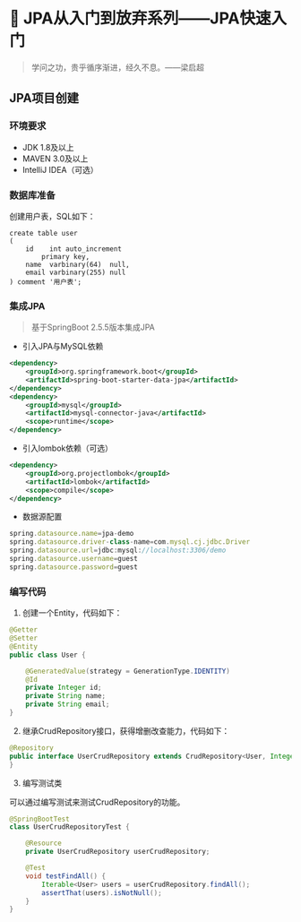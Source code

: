 # :sunrise: JPA从入门到放弃系列——JPA快速入门

> 学问之功，贵乎循序渐进，经久不息。——梁启超

## JPA项目创建

### 环境要求

- JDK 1.8及以上
- MAVEN 3.0及以上
- IntelliJ IDEA（可选）

### 数据库准备

创建用户表，SQL如下：

```mysql
create table user
(
    id    int auto_increment
        primary key,
    name  varbinary(64)  null,
    email varbinary(255) null
) comment '用户表';
```

### 集成JPA

> 基于SpringBoot 2.5.5版本集成JPA

- 引入JPA与MySQL依赖

```xml
<dependency>
    <groupId>org.springframework.boot</groupId>
    <artifactId>spring-boot-starter-data-jpa</artifactId>
</dependency>
<dependency>
    <groupId>mysql</groupId>
    <artifactId>mysql-connector-java</artifactId>
    <scope>runtime</scope>
</dependency>
```

- 引入lombok依赖（可选）

```xml
<dependency>
    <groupId>org.projectlombok</groupId>
    <artifactId>lombok</artifactId>
    <scope>compile</scope>
</dependency>
```

- 数据源配置

```javascript
spring.datasource.name=jpa-demo
spring.datasource.driver-class-name=com.mysql.cj.jdbc.Driver
spring.datasource.url=jdbc:mysql://localhost:3306/demo
spring.datasource.username=guest
spring.datasource.password=guest
```

### 编写代码

1. 创建一个Entity，代码如下：

```java
@Getter
@Setter
@Entity
public class User {

    @GeneratedValue(strategy = GenerationType.IDENTITY)
    @Id
    private Integer id;
    private String name;
    private String email;
}
```

2. 继承CrudRepository接口，获得增删改查能力，代码如下：

```java
@Repository
public interface UserCrudRepository extends CrudRepository<User, Integer> {
}
```

3. 编写测试类

可以通过编写测试来测试CrudRepository的功能。

```java
@SpringBootTest
class UserCrudRepositoryTest {

    @Resource
    private UserCrudRepository userCrudRepository;

    @Test
    void testFindAll() {
        Iterable<User> users = userCrudRepository.findAll();
        assertThat(users).isNotNull();
    }
}
```
